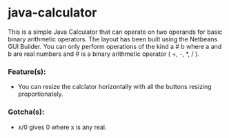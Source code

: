 # java-calculator
This is a simple Java Calculator that can operate on two operands for basic binary arithmetic operators.
The layout has been built using the Netbeans GUI Builder. You can only perform operations of the kind a # b where a and b are real numbers and # is a binary arithmetic operator ( +, -, *, / ).

### Feature(s):
* You can resize the calclator horizontally with all the buttons resizing proportionately.

### Gotcha(s):
* x/0 gives 0 where x is any real.
